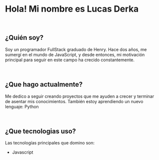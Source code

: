 <H1>Hola! Mi nombre es Lucas Derka</H1>
<br>
<h2>¿Quién soy?</h2>
<p>Soy un programador FullStack graduado de Henry. Hace dos años, me sumergí en el mundo de JavaScript, y desde entonces, mi motivación principal para seguir en este campo ha crecido constantemente.<p>
<br>
<h2>¿Que hago actualmente?</h2>
<p>Me dedico a seguir creando proyectos que me ayuden a crecer y terminar de asentar mis conocimientos. También estoy aprendiendo un nuevo lenguaje: Python</p>
<br>
<h2>¿Que tecnologias uso?</h2>
<p>Las tecnologías principales que domino son: </p>
<ul>
  <li>Javascript</li>
</ul>
  




<!--
**lucasderka3/lucasderka3** is a ✨ _special_ ✨ repository because its `README.md` (this file) appears on your GitHub profile.

Here are some ideas to get you started:

- 🔭 I’m currently working on ...
- 🌱 I’m currently learning ...
- 👯 I’m looking to collaborate on ...
- 🤔 I’m looking for help with ...
- 💬 Ask me about ...
- 📫 How to reach me: ...
- 😄 Pronouns: ...
- ⚡ Fun fact: ...
-->
